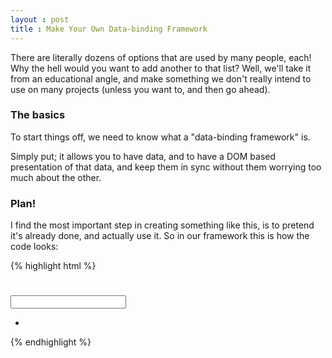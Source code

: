 ```yaml
---
layout : post
title : Make Your Own Data-binding Framework
---
```


There are literally dozens of options that are used by many people, each!  Why
the hell would you want to add another to that list?  Well, we'll take it
from an educational angle, and make something we don't really intend to use
on many projects (unless you want to, and then go ahead).

### The basics

To start things off, we need to know what a "data-binding framework" is.

Simply put; it allows you to have data, and to have a DOM based presentation of that data,
and keep them in sync without them worrying too much about the other.

### Plan!

I find the most important step in creating something like this, is to pretend
it's already done, and actually use it.  So in our framework this is how the
code looks:

{% highlight html %}
<h1 data-text="title"></h1>
<input data-value="title" />
<ul data-each="items">
    <li data-text="this"></li>
</ul>
{% endhighlight %}
